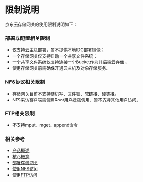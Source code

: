 # 限制说明

京东云存储网关的使用限制说明如下：

### 部署与配置相关限制

- 仅支持云主机部署，暂不提供本地IDC部署镜像；
- 一个存储网关仅支持启动一个共享文件系统；
- 一个共享文件系统仅支持连接一个Bucket作为其后端云存储；
- 使用存储网关前需确保开通云主机及对象存储服务。

### NFS协议相关限制

- 存储网关目前不支持随机写、文件锁、软链接、硬链接。
- NFS来访客户端需使用Root用户挂载使用，暂不支持其他用户访问。

### FTP相关限制

- 不支持mput、mget、append命令

### 相关参考
- [产品概述](../Introduction/Product-Overview.md)
- [核心概念](../Introduction/Core-Concepts.md)
- [部署存储网关](../Operation-Guide/Installation-Configuration.md)
- [使用NFS访问](../Operation-Guide/Use-Storage-Gateway.md)
- [使用FTP访问](../Operation-Guide/Use-FTP.md)
